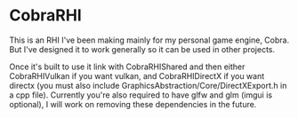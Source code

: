 # CobraRHI

This is an RHI I've been making mainly for my personal game engine, Cobra. But I've designed it to work generally so it can be used in other projects. 

Once it's built to use it link with CobraRHIShared and then either CobraRHIVulkan if you want vulkan, and CobraRHIDirectX if you want directx (you must also include GraphicsAbstraction/Core/DirectXExport.h in a cpp file). Currently you're also required to have glfw and glm (imgui is optional), I will work on removing these dependencies in the future.
